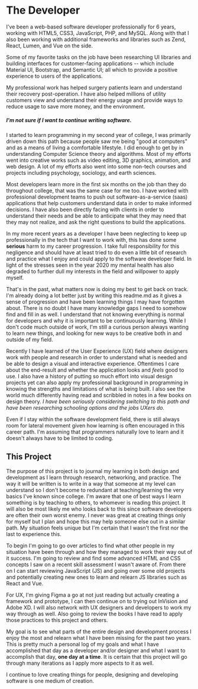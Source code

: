# The Developer
I've been a web-based software developer professionally for 6 years, working with HTML5, CSS3, JavaScript, PHP, and MySQL. Along with that I also been working with additional frameworks and libraries such as Zend, React, Lumen, and Vue on the side.

Some of my favorite tasks on the job have been researching UI libraries and building interfaces for customer-facing applications -- which include Material UI, Bootstrap, and Semantic UI; all which to provide a positive experience to users of the applications.

My professional work has helped surgery patients learn and understand their recovery post-operation. I have also helped millions of utility customers view and understand their energy usage and provide ways to reduce usage to save more money, and the environment.

##### *I'm not sure if I want to continue writing software.*

I started to learn programming in my second year of college, I was primarily driven down this path because people saw me being "good at computers" and as a means of living a comfortable lifestyle. I did enough to get by in understanding Computer Science theory and algorithms. Most of my efforts went into creative works such as video editing, 3D graphics, animation, and web design. A lot of my efforts also went into some non-tech courses and projects including psychology, sociology, and earth sciences.

Most developers learn more in the first six months on the job than they do throughout college, that was the same case for me too. I have worked with professional development teams to push out software-as-a-service (saas) applications that help customers understand data in order to make informed decisions. I have also been directly facing with clients in order to understand their needs and be able to anticipate what they may need that they may not realize, and ask the right questions to build the applications.

In my more recent years as a developer I have been neglecting to keep up professionally in the tech that I want to work with, this has done some **serious** harm to my career progression. I take full responsibility for this negligence and should have at least tried to do even a little bit of research and practice what I enjoy and could apply to the software developer field. In light of the stresses seen in the year 2020 my mental health has also degraded to further dull my interests in the field and willpower to apply myself.

That's in the past, what matters now is doing my best to get back on track. I'm already doing a lot better just by writing this readme.md as it gives a sense of progression and have been learning things I may have forgotten about. There is no doubt I have many knowledge gaps I need to somehow find and fill in as well. I understand that not knowing everything is normal for developers and why it is important to be continuously learning. While I don't code much outside of work, I'm still a curious person always wanting to learn new things, and looking for new ways to be creative both in and outside of my field.

 Recently I have learned of the User Experience (UX) field where designers work with people and research in order to understand what is needed and be able to design a visual and interactive experience. Oftentimes I care about the end-result and whether the application looks and *feels* good to use. I also have a history of putting so much effort into visual design projects yet can also apply my professional background in programming in knowing the strengths and limitations of what is being built. I also see the world much differently having read and scribbled in notes in a few books on design theory. *I have been seriously considering switching to this path and have been researching schooling options and the jobs UXers do.*

Even if I stay within the software development field, there is still always room for lateral movement given how learning is often encouraged in this career path. I'm assuming that programmers naturally love to learn and it doesn't always have to be limited to coding.

## This Project

The purpose of this project is to journal my learning in both design and development as I learn through research, networking, and practice. The way it will be written is to write in a way that someone at my level can understand so I don't become to redundant at teaching/learning the very basics I've known since college. I'm aware that one of best ways I learn something is by teaching to others, to whomever is reading this project. It will also be most likely me who looks back to this since software developers are often their own worst enemy. I never was great at creating things only for myself but I plan and hope this may help someone else out in a similar path. My situation feels unique but I'm certain that I wasn't the first nor the last to experience this.

To begin I'm going to go over articles to find what other people in my situation have been through and how they managed to work their way out of it success. I'm going to review and find some advanced HTML and CSS concepts I saw on a recent skill assessment I wasn't aware of. From there on I can start reviewing JavaScript (JS) and going over some old projects and potentially creating new ones to learn and relearn JS libraries such as React and Vue.

For UX, I'm giving Figma a go at not just reading but actually creating a framework and prototype, I can then continue on to trying out InVision and Adobe XD. I will also network with UX designers and developers to work my way through as well. Also going to review the books I have read to apply those practices to this project and others.

My goal is to see what parts of the entire design and development process I enjoy the most and relearn what I have been missing for the past two years. This is pretty much a personal log of my goals and what I have accomplished that day as a developer and/or designer and what I want to accomplish that day, **one day at a time**. It is certain that this project will go through many iterations as I apply more aspects to it as well.

I continue to love creating things for people, designing and developing software is one medium of creation.
